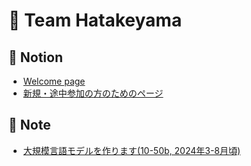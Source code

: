 # 🤖 Team Hatakeyama

## 💪 Notion
- [Welcome page](https://matsuolab-geniac.notion.site/403deb3d539945a39c9cf7f3223c1f7c?v=5dcbc5a954d241bc953d26413d548342)
- [新規・途中参加の方のためのページ](https://matsuolab-geniac.notion.site/91d25a1d87634d8289028e967d76fb6c)

## 📝 Note

- [大規模言語モデルを作ります(10-50b, 2024年3-8月頃)](https://note.com/kan_hatakeyama/n/n867e09f1d32c)
